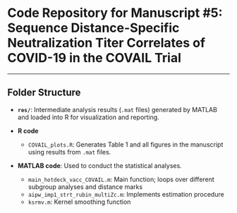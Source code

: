 # Code Repository for Manuscript #5: Sequence Distance-Specific Neutralization Titer Correlates of COVID-19 in the COVAIL Trial

---

## Folder Structure

- **`res/`**: Intermediate analysis results (`.mat` files) generated by MATLAB and loaded into R for visualization and reporting.

- **R code**  
  - `COVAIL_plots.R`: Generates Table 1 and all figures in the manuscript using results from `.mat` files.

- **MATLAB code**: Used to conduct the statistical analyses.  
  - `main_hotdeck_vacc_COVAIL.m`: Main function; loops over different subgroup analyses and distance marks
  - `aipw_imp1_strt_rubin_multiZc.m`: Implements estimation procedure  
  - `ksrmv.m`: Kernel smoothing function










